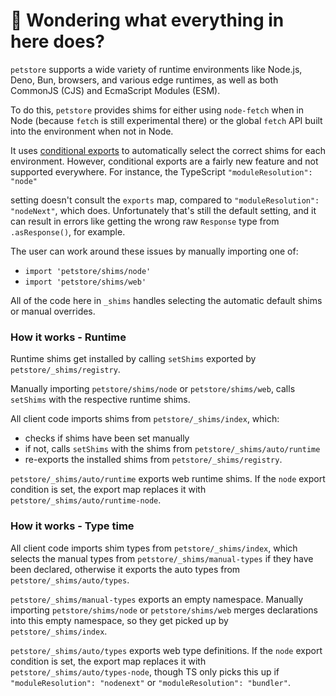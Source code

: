 # 👋 Wondering what everything in here does?

`petstore` supports a wide variety of runtime environments like Node.js, Deno, Bun, browsers, and various
edge runtimes, as well as both CommonJS (CJS) and EcmaScript Modules (ESM).

To do this, `petstore` provides shims for either using `node-fetch` when in Node (because `fetch` is still experimental there) or the global `fetch` API built into the environment when not in Node.

It uses [conditional exports](https://nodejs.org/api/packages.html#conditional-exports) to
automatically select the correct shims for each environment. However, conditional exports are a fairly new
feature and not supported everywhere. For instance, the TypeScript `"moduleResolution": "node"`

setting doesn't consult the `exports` map, compared to `"moduleResolution": "nodeNext"`, which does.
Unfortunately that's still the default setting, and it can result in errors like
getting the wrong raw `Response` type from `.asResponse()`, for example.

The user can work around these issues by manually importing one of:

- `import 'petstore/shims/node'`
- `import 'petstore/shims/web'`

All of the code here in `_shims` handles selecting the automatic default shims or manual overrides.

### How it works - Runtime

Runtime shims get installed by calling `setShims` exported by `petstore/_shims/registry`.

Manually importing `petstore/shims/node` or `petstore/shims/web`, calls `setShims` with the respective runtime shims.

All client code imports shims from `petstore/_shims/index`, which:

- checks if shims have been set manually
- if not, calls `setShims` with the shims from `petstore/_shims/auto/runtime`
- re-exports the installed shims from `petstore/_shims/registry`.

`petstore/_shims/auto/runtime` exports web runtime shims.
If the `node` export condition is set, the export map replaces it with `petstore/_shims/auto/runtime-node`.

### How it works - Type time

All client code imports shim types from `petstore/_shims/index`, which selects the manual types from `petstore/_shims/manual-types` if they have been declared, otherwise it exports the auto types from `petstore/_shims/auto/types`.

`petstore/_shims/manual-types` exports an empty namespace.
Manually importing `petstore/shims/node` or `petstore/shims/web` merges declarations into this empty namespace, so they get picked up by `petstore/_shims/index`.

`petstore/_shims/auto/types` exports web type definitions.
If the `node` export condition is set, the export map replaces it with `petstore/_shims/auto/types-node`, though TS only picks this up if `"moduleResolution": "nodenext"` or `"moduleResolution": "bundler"`.
